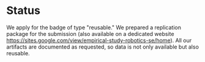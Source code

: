 # Status

We apply for the badge of type "reusable." We prepared a replication package for the submission (also available on a dedicated website https://sites.google.com/view/empirical-study-robotics-se/home). All our artifacts are documented as requested, so data is not only available but also reusable.